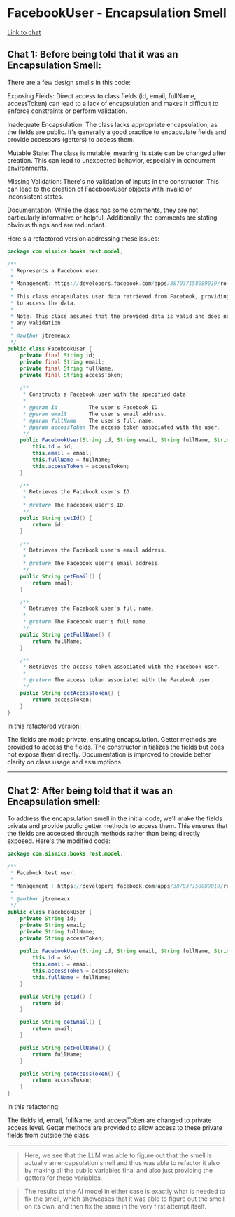 # FacebookUser - Encapsulation Smell

[Link to chat](https://chat.openai.com/share/24197843-c401-40c3-a967-bc68c49d7646)

## Chat 1: Before being told that it was an Encapsulation Smell:

There are a few design smells in this code:

Exposing Fields: Direct access to class fields (id, email, fullName, accessToken) can lead to a lack of encapsulation and makes it difficult to enforce constraints or perform validation.

Inadequate Encapsulation: The class lacks appropriate encapsulation, as the fields are public. It's generally a good practice to encapsulate fields and provide accessors (getters) to access them.

Mutable State: The class is mutable, meaning its state can be changed after creation. This can lead to unexpected behavior, especially in concurrent environments.

Missing Validation: There's no validation of inputs in the constructor. This can lead to the creation of FacebookUser objects with invalid or inconsistent states.

Documentation: While the class has some comments, they are not particularly informative or helpful. Additionally, the comments are stating obvious things and are redundant.

Here's a refactored version addressing these issues:

```java
package com.sismics.books.rest.model;

/**
 * Represents a Facebook user.
 * 
 * Management: https://developers.facebook.com/apps/387037158089019/roles?role=test%20users
 * 
 * This class encapsulates user data retrieved from Facebook, providing getters
 * to access the data.
 * 
 * Note: This class assumes that the provided data is valid and does not perform
 * any validation.
 * 
 * @author jtremeaux
 */
public class FacebookUser {
    private final String id;
    private final String email;
    private final String fullName;
    private final String accessToken;
    
    /**
     * Constructs a Facebook user with the specified data.
     * 
     * @param id          The user's Facebook ID.
     * @param email       The user's email address.
     * @param fullName    The user's full name.
     * @param accessToken The access token associated with the user.
     */
    public FacebookUser(String id, String email, String fullName, String accessToken) {
        this.id = id;
        this.email = email;
        this.fullName = fullName;
        this.accessToken = accessToken;
    }

    /**
     * Retrieves the Facebook user's ID.
     * 
     * @return The Facebook user's ID.
     */
    public String getId() {
        return id;
    }

    /**
     * Retrieves the Facebook user's email address.
     * 
     * @return The Facebook user's email address.
     */
    public String getEmail() {
        return email;
    }

    /**
     * Retrieves the Facebook user's full name.
     * 
     * @return The Facebook user's full name.
     */
    public String getFullName() {
        return fullName;
    }

    /**
     * Retrieves the access token associated with the Facebook user.
     * 
     * @return The access token associated with the Facebook user.
     */
    public String getAccessToken() {
        return accessToken;
    }
}
```

In this refactored version:

The fields are made private, ensuring encapsulation.
Getter methods are provided to access the fields.
The constructor initializes the fields but does not expose them directly.
Documentation is improved to provide better clarity on class usage and assumptions.

---
## Chat 2: After being told that it was an Encapsulation smell:

To address the encapsulation smell in the initial code, we'll make the fields private and provide public getter methods to access them. This ensures that the fields are accessed through methods rather than being directly exposed. Here's the modified code:

```java
package com.sismics.books.rest.model;

/**
 * Facebook test user.
 * 
 * Management : https://developers.facebook.com/apps/387037158089019/roles?role=test%20users
 * 
 * @author jtremeaux
 */
public class FacebookUser {
    private String id;
    private String email;
    private String fullName;
    private String accessToken;
    
    public FacebookUser(String id, String email, String fullName, String accessToken) {
        this.id = id;
        this.email = email;
        this.accessToken = accessToken;
        this.fullName = fullName;
    }

    public String getId() {
        return id;
    }

    public String getEmail() {
        return email;
    }

    public String getFullName() {
        return fullName;
    }

    public String getAccessToken() {
        return accessToken;
    }
}
```

In this refactoring:

The fields id, email, fullName, and accessToken are changed to private access level.
Getter methods are provided to allow access to these private fields from outside the class.

---
> Here, we see that the LLM was able to figure out that the smell is actually an encapsulation smell and thus was able to refactor it also by making all the public variables final and also just providing the getters for these variables.

> The results of the AI model in either case is exactly what is needed to fix the smell, which showcases that it was able to figure out the smell on its own, and then fix the same in the very first attempt itself.

